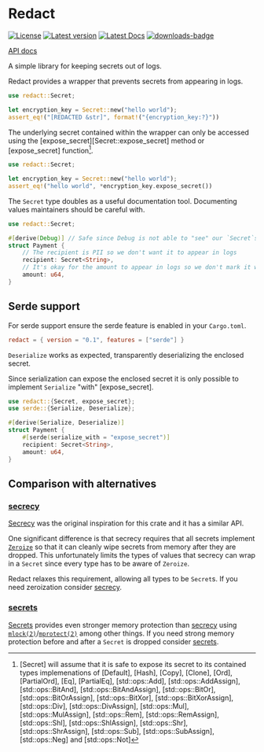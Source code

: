 # Redact

[![License](https://img.shields.io/crates/l/redact.svg)](https://crates.io/crates/redact)
[![Latest version](https://img.shields.io/crates/v/redact.svg)](https://crates.io/crates/redact)
[![Latest Docs](https://docs.rs/redact/badge.svg)](https://docs.rs/redact/)
[![downloads-badge](https://img.shields.io/crates/d/redact.svg)](https://crates.io/crates/redact)

[API docs](https://docs.rs/redact/)

A simple library for keeping secrets out of logs.

Redact provides a wrapper that prevents secrets from appearing in logs.

```rust
use redact::Secret;

let encryption_key = Secret::new("hello world");
assert_eq!("[REDACTED &str]", format!("{encryption_key:?}"))
```

The underlying secret contained within the wrapper can only be accessed using the [expose_secret][Secret::expose_secret] method or [expose_secret] function[^1].

```rust
use redact::Secret;

let encryption_key = Secret::new("hello world");
assert_eq!("hello world", *encryption_key.expose_secret())
```

The `Secret` type doubles as a useful documentation tool.
Documenting values maintainers should be careful with.

```rust
use redact::Secret;

#[derive(Debug)] // Safe since Debug is not able to "see" our `Secret`s
struct Payment {
    // The recipient is PII so we don't want it to appear in logs
    recipient: Secret<String>,
    // It's okay for the amount to appear in logs so we don't mark it with `Secret`
    amount: u64,
}
```

## Serde support

For serde support ensure the serde feature is enabled in your `Cargo.toml`.

```toml
redact = { version = "0.1", features = ["serde"] }
```

`Deserialize` works as expected, transparently deserializing the enclosed secret.

Since serialization can expose the enclosed secret it is only possible to implement `Serialize` "with" [expose_secret].

```rust
use redact::{Secret, expose_secret};
use serde::{Serialize, Deserialize};

#[derive(Serialize, Deserialize)]
struct Payment {
    #[serde(serialize_with = "expose_secret")]
    recipient: Secret<String>,
    amount: u64,
}
```

## Comparison with alternatives

### [secrecy](https://docs.rs/secrecy/latest/secrecy/)

[Secrecy](https://crates.io/crates/secrecy) was the original inspiration for this crate and it has a similar API.

One significant difference is that secrecy requires that all secrets implement [`Zeroize`] so that it can cleanly wipe secrets from memory after they are dropped.
This unfortunately limits the types of values that secrecy can wrap in a `Secret` since every type has to be aware of `Zeroize`.

Redact relaxes this requirement, allowing all types to be `Secret`s. If you need zeroization consider [secrecy](https://crates.io/crates/secrecy).

### [secrets](https://docs.rs/secrets/latest/secrets/)

[Secrets](https://crates.io/crates/secrets) provides even stronger memory protection than [secrecy](#secrecy) using [`mlock(2)`]/[`mprotect(2)`] among other things.
If you need strong memory protection before and after a `Secret` is dropped consider [secrets](https://crates.io/crates/secrets).

[`Zeroize`]: https://docs.rs/secrecy/latest/secrecy/trait.Zeroize.html
[`mlock(2)`]: https://man7.org/linux/man-pages/man2/mlock.2.html
[`mprotect(2)`]: https://man7.org/linux/man-pages/man2/mprotect.2.html

[^1]: [Secret] will assume that it is safe to expose its secret to its contained types implemenations of 
[Default],
[Hash],
[Copy],
[Clone],
[Ord],
[PartialOrd],
[Eq],
[PartialEq],
[std::ops::Add],
[std::ops::AddAssign],
[std::ops::BitAnd],
[std::ops::BitAndAssign],
[std::ops::BitOr],
[std::ops::BitOrAssign],
[std::ops::BitXor],
[std::ops::BitXorAssign],
[std::ops::Div],
[std::ops::DivAssign],
[std::ops::Mul],
[std::ops::MulAssign],
[std::ops::Rem],
[std::ops::RemAssign],
[std::ops::Shl],
[std::ops::ShlAssign],
[std::ops::Shr],
[std::ops::ShrAssign],
[std::ops::Sub],
[std::ops::SubAssign],
[std::ops::Neg] and
[std::ops::Not]
